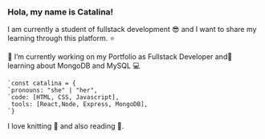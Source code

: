<!--
**CatalinaFonsecaSilva/CatalinaFonsecaSilva** is a ✨ _special_ ✨ repository because its `README.md` (this file) appears on your GitHub profile.-->

### Hola, my name is Catalina!

I am currently a student of fullstack development 😎 and I want to share my learning through this platform. ⭐


 🔭 I’m currently working on my Portfolio as Fullstack Developer and🌱 learning about MongoDB and MySQL 💻


	`const catalina = {  
	`pronouns: "she" | "her",
	`code: [HTML, CSS, Javascript],
 	 tools: [React,Node, Express, MongoDB],
	`}

I love knitting 🧶 and also reading 👀.
